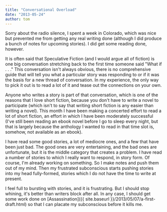 ```yaml
---
title: "Conversational Overload"
date: "2013-05-24"
author: tom
---
```


Sorry about the radio silence, I spent a week in Colorado, which was nice but prevented me from getting any real writing done (although I did produce a bunch of notes for upcoming stories). I did get some reading done, however.

It is often said that Speculative Fiction (and I would argue all of fiction) is one big conversation stretching back to the first time someone said "What if . . ." This conversation isn't always obvious, there is no comprehensive guide that will tell you what a particular story was responding to or if it was the basis for a new thread of conversation. In my experience, the only way to pick it out is to read a lot of it and tease out the connections on your own.

Anyone who writes a story is part of that conversation, which is one of the reasons that I love short fiction, because you don't have to write a novel to participate (which isn't to say that writing short fiction is any easier than writing a novel). This month I have been making a concerted effort to read a lot of short fiction, an effort in which I have been moderately successful (I've still been reading an ebook novel before I go to sleep every night, but that is largely because the anthology I wanted to read in that time slot is, somehow, not available as an ebook).

I have read some good stories, a lot of mediocre ones, and a few that have been just bad. The good ones are very entertaining, and the bad ones are unfortunate, but it is the middle category that creates a problem. I have read a number of stories to which I really want to respond, in story form. Of course, I'm already working on something. So I make notes and push them out of my mind. Then my frustrated subconscious starts pushing stories into my head fully-formed, stories which I do not have the time to write at present.

I feel full to bursting with stories, and it is frustrating. But I should stop whining, it's better than writers block after all. In any case, I should get some work done on [Assassination]({{ site.baseurl }}/2013/05/07/a-first-draft.html) so that I can placate my subconscious before it kills me.
